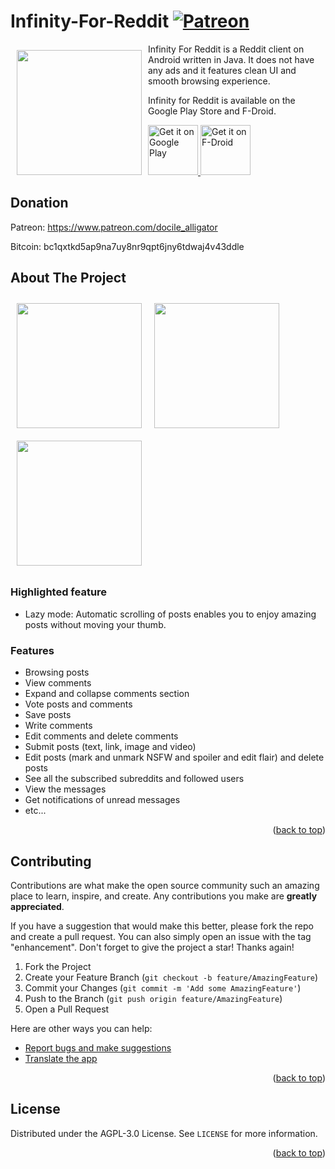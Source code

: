 # Infinity-For-Reddit [<img src="https://img.shields.io/badge/Patreon-F96854?style=for-the-badge&logo=patreon&logoColor=white" alt="Patreon">](https://www.patreon.com/docile_alligator)

<img src="fastlane/metadata/android/en-US/images/icon.png" align="left"
width="200" hspace="10" vspace="10">

Infinity For Reddit is a Reddit client on Android written in Java. It does not have any ads and it features clean UI and smooth browsing experience.

Infinity for Reddit is available on the Google Play Store and F-Droid.

<p align="left">
<a href="https://play.google.com/store/apps/details?id=ml.docilealligator.infinityforreddit">
    <img alt="Get it on Google Play"
        height="80"
        src="https://play.google.com/intl/en_us/badges/images/generic/en_badge_web_generic.png" />
</a>  
<a href="https://f-droid.org/packages/ml.docilealligator.infinityforreddit/">
    <img alt="Get it on F-Droid"
        height="80"
        src="https://f-droid.org/badge/get-it-on.png" />
        </a>
        </p>

## Donation
Patreon: https://www.patreon.com/docile_alligator

Bitcoin: bc1qxtkd5ap9na7uy8nr9qpt6jny6tdwaj4v43ddle

## About The Project

[<img src="fastlane/metadata/android/en-US/images/phoneScreenshots/1.png" align="left"
width="200"
    hspace="10" vspace="10">](images/screenshot1.png)
[<img src="fastlane/metadata/android/en-US/images/phoneScreenshots/6.png" align="center"
width="200"
    hspace="10" vspace="10">](images/screenshot2.png)
[<img src="fastlane/metadata/android/en-US/images/phoneScreenshots/7.png" align="center"
width="200"
    hspace="10" vspace="10">](images/screenshot3.png)

### Highlighted feature
- Lazy mode: Automatic scrolling of posts enables you to enjoy amazing posts without moving your thumb.

### Features
- Browsing posts
- View comments
- Expand and collapse comments section
- Vote posts and comments
- Save posts
- Write comments
- Edit comments and delete comments
- Submit posts (text, link, image and video)
- Edit posts (mark and unmark NSFW and spoiler and edit flair) and delete posts
- See all the subscribed subreddits and followed users
- View the messages
- Get notifications of unread messages
- etc...

<p align="right">(<a href="#top">back to top</a>)</p>

## Contributing

Contributions are what make the open source community such an amazing place to learn, inspire, and create. Any contributions you make are **greatly appreciated**.

If you have a suggestion that would make this better, please fork the repo and create a pull request. You can also simply open an issue with the tag "enhancement".
Don't forget to give the project a star! Thanks again!

1. Fork the Project
2. Create your Feature Branch (`git checkout -b feature/AmazingFeature`)
3. Commit your Changes (`git commit -m 'Add some AmazingFeature'`)
4. Push to the Branch (`git push origin feature/AmazingFeature`)
5. Open a Pull Request

Here are other ways you can help:

* [Report bugs and make suggestions](https://github.com/Docile-Alligator/Infinity-For-Reddit/issues)
 * [Translate the app](https://poeditor.com/join/project?hash=b2IRyfaJv6)

<p align="right">(<a href="#top">back to top</a>)</p>

## License

Distributed under the AGPL-3.0 License. See `LICENSE` for more information.

<p align="right">(<a href="#top">back to top</a>)</p>